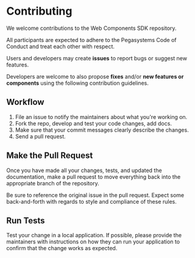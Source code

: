 # Contributing

We welcome contributions to the Web Components SDK repository.

All participants are expected to adhere to the Pegasystems Code of Conduct and treat each other with respect.

Users and developers may create **issues** to report bugs or suggest new features.

Developers are welcome to also propose **fixes** and/or **new features or components** using the following contribution guidelines.


## Workflow
1. File an issue to notify the maintainers about what you're working on.
2. Fork the repo, develop and test your code changes, add docs.
3. Make sure that your commit messages clearly describe the changes.
4. Send a pull request.


## Make the Pull Request

Once you have made all your changes, tests, and updated the documentation,
make a pull request to move everything back into the appropriate branch of the
repository.

Be sure to reference the original issue in the pull request.
Expect some back-and-forth with regards to style and compliance of these
rules.


## Run Tests

Test your change in a local application. If possible, please provide the maintainers
with instructions on how they can run your application to confirm that the change works
as expected.
